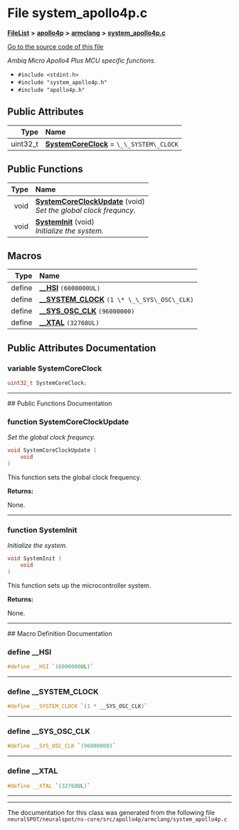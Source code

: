 

# File system\_apollo4p.c



[**FileList**](files.md) **>** [**apollo4p**](dir_c58f1eb3a5e551e5695aea95f324fbae.md) **>** [**armclang**](dir_8f4c64cf0628cf64bd11e8bebf31f7d5.md) **>** [**system\_apollo4p.c**](system__apollo4p_8c.md)

[Go to the source code of this file](system__apollo4p_8c_source.md)

_Ambiq Micro Apollo4 Plus MCU specific functions._ 

* `#include <stdint.h>`
* `#include "system_apollo4p.h"`
* `#include "apollo4p.h"`





















## Public Attributes

| Type | Name |
| ---: | :--- |
|  uint32\_t | [**SystemCoreClock**](#variable-systemcoreclock)   = `\_\_SYSTEM\_CLOCK`<br> |
















## Public Functions

| Type | Name |
| ---: | :--- |
|  void | [**SystemCoreClockUpdate**](#function-systemcoreclockupdate) (void) <br>_Set the global clock frequncy._  |
|  void | [**SystemInit**](#function-systeminit) (void) <br>_Initialize the system._  |



























## Macros

| Type | Name |
| ---: | :--- |
| define  | [**\_\_HSI**](system__apollo4p_8c.md#define-__hsi)  `(6000000UL)`<br> |
| define  | [**\_\_SYSTEM\_CLOCK**](system__apollo4p_8c.md#define-__system_clock)  `(1 \* \_\_SYS\_OSC\_CLK)`<br> |
| define  | [**\_\_SYS\_OSC\_CLK**](system__apollo4p_8c.md#define-__sys_osc_clk)  `(96000000)`<br> |
| define  | [**\_\_XTAL**](system__apollo4p_8c.md#define-__xtal)  `(32768UL)`<br> |

## Public Attributes Documentation




### variable SystemCoreClock 

```C++
uint32_t SystemCoreClock;
```




<hr>
## Public Functions Documentation




### function SystemCoreClockUpdate 

_Set the global clock frequncy._ 
```C++
void SystemCoreClockUpdate (
    void
) 
```



This function sets the global clock frequency.




**Returns:**

None. 





        

<hr>



### function SystemInit 

_Initialize the system._ 
```C++
void SystemInit (
    void
) 
```



This function sets up the microcontroller system.




**Returns:**

None. 





        

<hr>
## Macro Definition Documentation





### define \_\_HSI 

```C++
#define __HSI `(6000000UL)`
```




<hr>



### define \_\_SYSTEM\_CLOCK 

```C++
#define __SYSTEM_CLOCK `(1 * __SYS_OSC_CLK)`
```




<hr>



### define \_\_SYS\_OSC\_CLK 

```C++
#define __SYS_OSC_CLK `(96000000)`
```




<hr>



### define \_\_XTAL 

```C++
#define __XTAL `(32768UL)`
```




<hr>

------------------------------
The documentation for this class was generated from the following file `neuralSPOT/neuralspot/ns-core/src/apollo4p/armclang/system_apollo4p.c`

